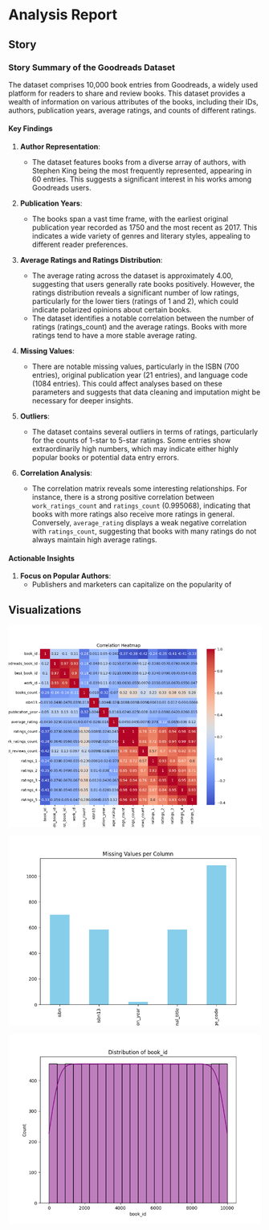 # Analysis Report

## Story

### Story Summary of the Goodreads Dataset

The dataset comprises 10,000 book entries from Goodreads, a widely used platform for readers to share and review books. This dataset provides a wealth of information on various attributes of the books, including their IDs, authors, publication years, average ratings, and counts of different ratings.

#### Key Findings

1. **Author Representation**:
   - The dataset features books from a diverse array of authors, with Stephen King being the most frequently represented, appearing in 60 entries. This suggests a significant interest in his works among Goodreads users.

2. **Publication Years**:
   - The books span a vast time frame, with the earliest original publication year recorded as 1750 and the most recent as 2017. This indicates a wide variety of genres and literary styles, appealing to different reader preferences.

3. **Average Ratings and Ratings Distribution**:
   - The average rating across the dataset is approximately 4.00, suggesting that users generally rate books positively. However, the ratings distribution reveals a significant number of low ratings, particularly for the lower tiers (ratings of 1 and 2), which could indicate polarized opinions about certain books.
   - The dataset identifies a notable correlation between the number of ratings (ratings_count) and the average ratings. Books with more ratings tend to have a more stable average rating.

4. **Missing Values**:
   - There are notable missing values, particularly in the ISBN (700 entries), original publication year (21 entries), and language code (1084 entries). This could affect analyses based on these parameters and suggests that data cleaning and imputation might be necessary for deeper insights.

5. **Outliers**:
   - The dataset contains several outliers in terms of ratings, particularly for the counts of 1-star to 5-star ratings. Some entries show extraordinarily high numbers, which may indicate either highly popular books or potential data entry errors.

6. **Correlation Analysis**:
   - The correlation matrix reveals some interesting relationships. For instance, there is a strong positive correlation between `work_ratings_count` and `ratings_count` (0.995068), indicating that books with more ratings also receive more ratings in general. Conversely, `average_rating` displays a weak negative correlation with `ratings_count`, suggesting that books with many ratings do not always maintain high average ratings.

#### Actionable Insights

1. **Focus on Popular Authors**:
   - Publishers and marketers can capitalize on the popularity of

## Visualizations
![Correlation Heatmap](correlation_heatmap.png)

![Missing Values](missing_values.png)

![Distribution](distribution.png)
